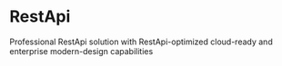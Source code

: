 # RestApi
Professional RestApi solution with RestApi-optimized cloud-ready and enterprise modern-design capabilities
